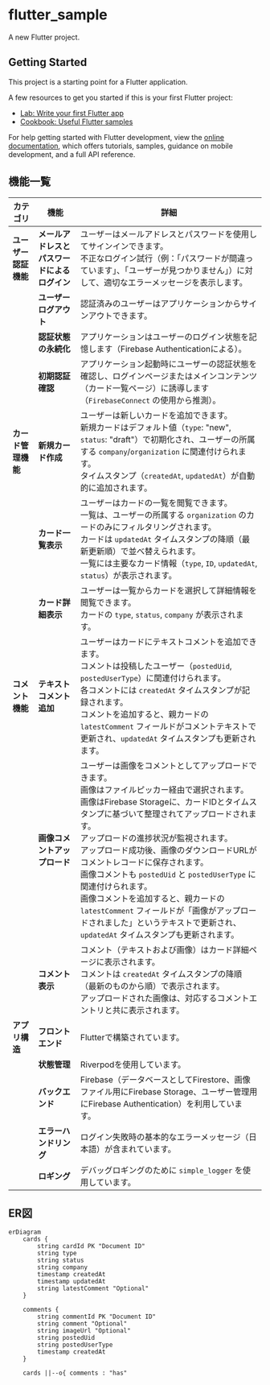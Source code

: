 # flutter_sample

A new Flutter project.

## Getting Started

This project is a starting point for a Flutter application.

A few resources to get you started if this is your first Flutter project:

- [Lab: Write your first Flutter app](https://docs.flutter.dev/get-started/codelab)
- [Cookbook: Useful Flutter samples](https://docs.flutter.dev/cookbook)

For help getting started with Flutter development, view the
[online documentation](https://docs.flutter.dev/), which offers tutorials,
samples, guidance on mobile development, and a full API reference.

## 機能一覧

| カテゴリ             | 機能                                                                                                                               | 詳細                                                                                                                                                                                                                                                                                                                         |
| -------------------- | ---------------------------------------------------------------------------------------------------------------------------------- | ---------------------------------------------------------------------------------------------------------------------------------------------------------------------------------------------------------------------------------------------------------------------------------------------------------------------------- |
| **ユーザー認証機能** | **メールアドレスとパスワードによるログイン**                                                                                             | ユーザーはメールアドレスとパスワードを使用してサインインできます。<br>不正なログイン試行（例：「パスワードが間違っています」、「ユーザーが見つかりません」）に対して、適切なエラーメッセージを表示します。                                                                                                                                                             |
|                      | **ユーザーログアウト**                                                                                                                 | 認証済みのユーザーはアプリケーションからサインアウトできます。                                                                                                                                                                                                                                                                             |
|                      | **認証状態の永続化**                                                                                                               | アプリケーションはユーザーのログイン状態を記憶します（Firebase Authenticationによる）。                                                                                                                                                                                                                                                      |
|                      | **初期認証確認**                                                                                                                   | アプリケーション起動時にユーザーの認証状態を確認し、ログインページまたはメインコンテンツ（カード一覧ページ）に誘導します（`FirebaseConnect` の使用から推測）。                                                                                                                                                                                                |
| **カード管理機能**   | **新規カード作成**                                                                                                                   | ユーザーは新しいカードを追加できます。<br>新規カードはデフォルト値（`type`: "new", `status`: "draft"）で初期化され、ユーザーの所属する `company`/`organization` に関連付けられます。<br>タイムスタンプ（`createdAt`, `updatedAt`）が自動的に追加されます。                                                                                                               |
|                      | **カード一覧表示**                                                                                                                   | ユーザーはカードの一覧を閲覧できます。<br>一覧は、ユーザーの所属する `organization` のカードのみにフィルタリングされます。<br>カードは `updatedAt` タイムスタンプの降順（最新更新順）で並べ替えられます。<br>一覧には主要なカード情報（`type`, `ID`, `updatedAt`, `status`）が表示されます。                                                                                              |
|                      | **カード詳細表示**                                                                                                                   | ユーザーは一覧からカードを選択して詳細情報を閲覧できます。<br>カードの `type`, `status`, `company` が表示されます。                                                                                                                                                                                                                               |
| **コメント機能**     | **テキストコメント追加**                                                                                                               | ユーザーはカードにテキストコメントを追加できます。<br>コメントは投稿したユーザー（`postedUid`, `postedUserType`）に関連付けられます。<br>各コメントには `createdAt` タイムスタンプが記録されます。<br>コメントを追加すると、親カードの `latestComment` フィールドがコメントテキストで更新され、`updatedAt` タイムスタンプも更新されます。                                                                   |
|                      | **画像コメントアップロード**                                                                                                           | ユーザーは画像をコメントとしてアップロードできます。<br>画像はファイルピッカー経由で選択されます。<br>画像はFirebase Storageに、カードIDとタイムスタンプに基づいて整理されてアップロードされます。<br>アップロードの進捗状況が監視されます。<br>アップロード成功後、画像のダウンロードURLがコメントレコードに保存されます。<br>画像コメントも `postedUid` と `postedUserType` に関連付けられます。<br>画像コメントを追加すると、親カードの `latestComment` フィールドが「画像がアップロードされました」というテキストで更新され、`updatedAt` タイムスタンプも更新されます。 |
|                      | **コメント表示**                                                                                                                   | コメント（テキストおよび画像）はカード詳細ページに表示されます。<br>コメントは `createdAt` タイムスタンプの降順（最新のものから順）で表示されます。<br>アップロードされた画像は、対応するコメントエントリと共に表示されます。                                                                                                                                                     |
| **アプリ構造**       | **フロントエンド**                                                                                                                   | Flutterで構築されています。                                                                                                                                                                                                                                                                                                              |
|                      | **状態管理**                                                                                                                     | Riverpodを使用しています。                                                                                                                                                                                                                                                                                                               |
|                      | **バックエンド**                                                                                                                   | Firebase（データベースとしてFirestore、画像ファイル用にFirebase Storage、ユーザー管理用にFirebase Authentication）を利用しています。                                                                                                                                                                                                         |
|                      | **エラーハンドリング**                                                                                                               | ログイン失敗時の基本的なエラーメッセージ（日本語）が含まれています。                                                                                                                                                                                                                                                                           |
|                      | **ロギング**                                                                                                                     | デバッグロギングのために `simple_logger` を使用しています。                                                                                                                                                                                                                                                                                  |

## ER図

```mermaid
erDiagram
    cards {
        string cardId PK "Document ID"
        string type
        string status
        string company
        timestamp createdAt
        timestamp updatedAt
        string latestComment "Optional"
    }

    comments {
        string commentId PK "Document ID"
        string comment "Optional"
        string imageUrl "Optional"
        string postedUid
        string postedUserType
        timestamp createdAt
    }

    cards ||--o{ comments : "has"
```
